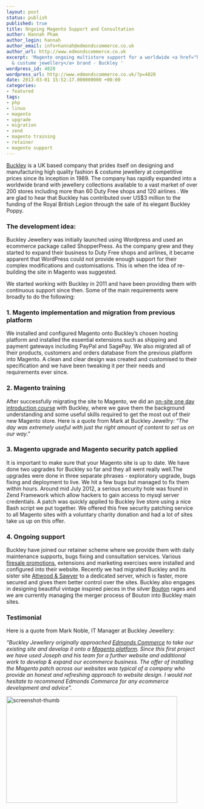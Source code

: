 ```yaml
---
layout: post
status: publish
published: true
title: Ongoing Magento Support and Consultation
author: Hannah Pham
author_login: hannah
author_email: info+hannah@edmondscommerce.co.uk
author_url: http://www.edmondscommerce.co.uk
excerpt: 'Magento ongoing multistore support for a worldwide <a href="http://www.buckley-jewellery.com">fashion
  & custume jewellery</a> brand - Buckley '
wordpress_id: 4028
wordpress_url: http://www.edmondscommerce.co.uk/?p=4028
date: 2013-03-01 15:52:17.000000000 +00:00
categories:
- featured
tags:
- php
- linux
- magento
- upgrade
- migration
- zend
- magento training
- retainer
- magento support
---
```

<a href="http://www.buckleylondon.com">Buckley</a> is a UK based company that prides itself on designing and manufacturing high quality fashion & costume jewellery at competitive prices since its inception in 1989. The company has rapidly expanded into a worldwide brand with jewellery collections available to a vast market of over 200 stores including more than 60 Duty Free shops and 120 airlines . We are glad to hear that Buckley has contributed over US$3 million to the funding of the Royal British Legion through the sale of its elegant Buckley Poppy.

<h3>The development idea:</h3>
Buckley Jewellery was initially launched using Wordpress and used an ecommerce package called ShopperPress. As the company grew and they started to expand their business to Duty Free shops and airlines, it became apparent that WordPress could not provide enough support for their complex modifications and customisations. This is when the idea of re-building the site in Magento was suggested.

We started working with Buckley in 2011 and have been providing them with continuous support since then. Some of the main requirements were broadly to do the following:

<h3>1. Magento implementation and migration from previous platform</h3>
We installed and configured Magento onto Buckley’s chosen hosting platform and installed the essential extensions such as shipping and payment gateways including PayPal and SagePay. We also migrated all of their products, customers and orders database from the previous platform into Magento. A clean and clear design was created and customised to their specification and we have been tweaking it per their needs and requirements ever since.

<h3>2. Magento training</h3>
After successfully migrating the site to Magento, we did an <a href="http://www.edmondscommerce.co.uk/magento/magento-training-course-details/">on-site one day introduction course</a> with Buckley, where we gave them the background understanding and some useful skills required to get the most out of their new Magento store. 
Here is a quote from Mark at Buckley Jewellry: “<em>The day was extremely useful with just the right amount of content to set us on our way</em>.”

<h3>3. Magento upgrade and Magento security patch applied</h3>
It is important to make sure that your Magento site is up to date. We have done two upgrades for Buckley so far and they all went really well.The upgrades were done in three separate phrases - exploratory upgrade, bugs fixing and deployment to live. We hit a few bugs but managed to fix them within hours. 
Around mid July 2012, a serious security hole was found in Zend Framework which allow hackers to gain access to mysql server credentials. A patch was quickly applied to Buckley live store using a nice Bash script we put together. We offered this free security patching service to all Magento sites with a voluntary charity donation and had a lot of sites take us up on this offer.

<h3>4. Ongoing support</h3>
Buckley have joined our retainer scheme where we provide them with daily maintenance supports, bugs fixing and consultation services. Various <a href="http://www.edmondscommerce.co.uk/magento/edmonds-commerce-successfully-leads-firesale-on-buckley-jewellery/">firesale promotions</a>, extensions and marketing exercises were installed and configured into their website.
Recently we had migrated Buckley and its sister site <a href="http://www.attwoodandsawyer.com">Attwood & Sawyer</a> to a dedicated server, which is faster, more secured and gives them better control over the sites.
Buckley also engages in designing beautiful vintage inspired pieces in the silver <a href="http://www.bouton.co.uk/">Bouton</a> rages and we are currently managing the merger process of Bouton into Buckley main sites. 

<h3>Testimonial</h3>

Here is a quote from Mark Noble, IT Manager at Buckley Jewellery: 

<em>“Buckley Jewellery originally approached <a href="http://www.edmondscommerce.co.uk">Edmonds Commerce</a> to take our existing site and develop it onto a <a href="http://www.edmondscommerce.co.uk/platforms/magento/">Magento platform</a>. Since this first project we have used Joseph and his team for a further website and additional work to develop & expand our ecommerce business. The offer of installing the Magento patch across our websites was typical of a company who provide an honest and refreshing approach to website design. I would not hesitate to recommend Edmonds Commerce for any ecommerce development and advice”. </em>

<a href="{% img  ({{ site.url }}/assets/screenshot-thumb1.png %}"><img src="{% img  ({{ site.url }}/assets/screenshot-thumb1.png %}" alt="screenshot-thumb" width="450" height="280" class="alignnone size-full wp-image-4038" /></a>
